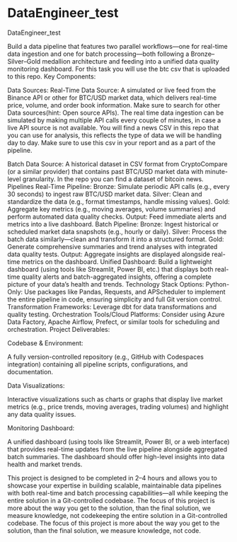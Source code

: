# DataEngineer_test
DataEngineer_test

Build a data pipeline that features two parallel workflows—one for real-time data ingestion and one for batch processing—both following a Bronze–Silver–Gold medallion architecture and feeding into a unified data quality monitoring dashboard. For this task you will use the btc csv that is uploaded to this repo. Key Components:

Data Sources: Real-Time Data Source: A simulated or live feed from the Binance API or other for BTC/USD market data, which delivers real-time price, volume, and order book information. Make sure to search for other Data sources(hint: Open source APIs). The real time data ingestion can be simulated by making multiple API calls every couple of minutes, in case a live API source is not available. You will find a news CSV in this repo that you can use for analysis, this reflects the type of data we will be handling day to day. Make sure to use this csv in your report and as a part of the pipeline.

Batch Data Source: A historical dataset in CSV format from CryptoCompare (or a similar provider) that contains past BTC/USD market data with minute-level granularity. In the repo you can find a dataset of bitcoin news. Pipelines Real-Time Pipeline: Bronze: Simulate periodic API calls (e.g., every 30 seconds) to ingest raw BTC/USD market data. Silver: Clean and standardize the data (e.g., format timestamps, handle missing values). Gold: Aggregate key metrics (e.g., moving averages, volume summaries) and perform automated data quality checks. Output: Feed immediate alerts and metrics into a live dashboard. Batch Pipeline: Bronze: Ingest historical or scheduled market data snapshots (e.g., hourly or daily). Silver: Process the batch data similarly—clean and transform it into a structured format. Gold: Generate comprehensive summaries and trend analyses with integrated data quality tests. Output: Aggregate insights are displayed alongside real-time metrics on the dashboard. Unified Dashboard: Build a lightweight dashboard (using tools like Streamlit, Power BI, etc.) that displays both real-time quality alerts and batch-aggregated insights, offering a complete picture of your data’s health and trends. Technology Stack Options: Python-Only: Use packages like Pandas, Requests, and APScheduler to implement the entire pipeline in code, ensuring simplicity and full Git version control. Transformation Frameworks: Leverage dbt for data transformations and quality testing. Orchestration Tools/Cloud Platforms: Consider using Azure Data Factory, Apache Airflow, Prefect, or similar tools for scheduling and orchestration. Project Deliverables:

Codebase & Environment:

A fully version-controlled repository (e.g., GitHub with Codespaces integration) containing all pipeline scripts, configurations, and documentation.

Data Visualizations:

Interactive visualizations such as charts or graphs that display live market metrics (e.g., price trends, moving averages, trading volumes) and highlight any data quality issues.

Monitoring Dashboard:

A unified dashboard (using tools like Streamlit, Power BI, or a web interface) that provides real-time updates from the live pipeline alongside aggregated batch summaries. The dashboard should offer high-level insights into data health and market trends.

This project is designed to be completed in 2–4 hours and allows you to showcase your expertise in building scalable, maintainable data pipelines with both real-time and batch processing capabilities—all while keeping the entire solution in a Git-controlled codebase. The focus of this project is more about the way you get to the solution, than the final solution, we measure knowledge, not codekeeping the entire solution in a Git-controlled codebase. The focus of this project is more about the way you get to the solution, than the final solution, we measure knowledge, not code.